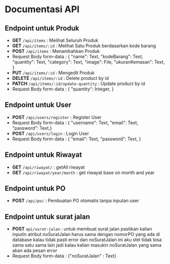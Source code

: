 # Documentasi API

## Endpoint untuk Produk

- **GET** `/api/items` : Melihat Seluruh Produk
- **GET** `/api/items/:id` : Melihat Satu Produk berdasarkan kode barang
- **POST** `/api/items` : Menambahkan Produk
- Request Body form-data : { "name": Text, "kodeBarang": Text, "quantity": Text, "category": Text, "image": File, "ukuranKemasan": Text, }
- **PUT** `/api/items/:id` : Mengedit Produk
- **DELETE** `/api/items/:id` : Delete product by id
- **PATCH** `/api/items/:id/update-quantity` : Update product by id
- Request Body form-data : { "quantity": Integer, }

## Endpoint untuk User
- **POST** `/api/users/register` : Register User
- Request Body form-data : { "username": Text, "email": Text, "password": Text,}
- **POST** `/api/users/login` : Login User
- Request Body form-data : { "email": Text, "password": Text, }

## Endpoint untuk Riwayat

- **GET** `/api/riwayat/` : getAll riwayat
- **GET** `/api/riwayat/year/month` : get riwayat base on month and year

## Endpoint untuk PO

- **POST** `/api/po/` : Pembuatan PO otomatis tanpa inputan user

## Endpoint untuk surat jalan

- **POST** `api/surat-jalan` : untuk membuat surat jalan pastikan kalian inputin atribut noSuratJalan harus sama dengan nomorPO yang ada di database kalau tidak pasti error dan noSuratJalan ini aku stel tidak bisa sama satu sama lain jadi kalau kalian masukin noSuratJalan yang sama akan ada pesan error
- Request Body form-data : {"noSuratJalan" : Text}

